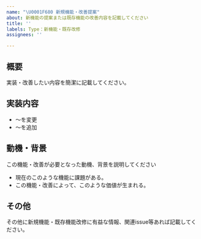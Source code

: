 ```yaml
---
name: "\U0001F680 新規機能・改善提案"
about: 新機能の提案または既存機能の改善内容を記載してください
title: ''
labels: Type：新機能・既存改修
assignees: ''

---
```


## 概要
実装・改善したい内容を簡潔に記載してください。

## 実装内容
- ～を変更
- ～を追加

## 動機・背景
この機能・改善が必要となった動機、背景を説明してください
- 現在のこのような機能に課題がある。
- この機能・改善によって、このような価値が生まれる。

## その他
その他に新規機能・既存機能改修に有益な情報、関連issue等あれば記載してください。
